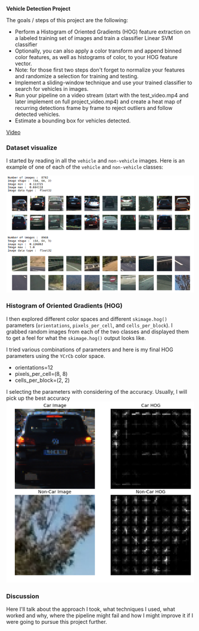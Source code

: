 **Vehicle Detection Project**

The goals / steps of this project are the following:

* Perform a Histogram of Oriented Gradients (HOG) feature extraction on a labeled training set of images and train a classifier Linear SVM classifier
* Optionally, you can also apply a color transform and append binned color features, as well as histograms of color, to your HOG feature vector. 
* Note: for those first two steps don't forget to normalize your features and randomize a selection for training and testing.
* Implement a sliding-window technique and use your trained classifier to search for vehicles in images.
* Run your pipeline on a video stream (start with the test_video.mp4 and later implement on full project_video.mp4) and create a heat map of recurring detections frame by frame to reject outliers and follow detected vehicles.
* Estimate a bounding box for vehicles detected.

[Video](./project_video_out.mp4)


### Dataset visualize
I started by reading in all the `vehicle` and `non-vehicle` images.  Here is an example of one of each of the `vehicle` and `non-vehicle` classes:

![dataset](./out_img/dataset.png)

### Histogram of Oriented Gradients (HOG)

I then explored different color spaces and different `skimage.hog()` parameters (`orientations`, `pixels_per_cell`, and `cells_per_block`).  I grabbed random images from each of the two classes and displayed them to get a feel for what the `skimage.hog()` output looks like.

I tried various combinations of parameters and here is my final HOG parameters using the `YCrCb` color space.
- orientations=12
- pixels_per_cell=(8, 8)
- cells_per_block=(2, 2)

I selecting the parameters with considering of the accuracy. Usually, I will pick up the best accuracy 
![hog](./out_img/hog.png)


### Discussion

Here I'll talk about the approach I took, what techniques I used, what worked and why, where the pipeline might fail and how I might improve it if I were going to pursue this project further.  

